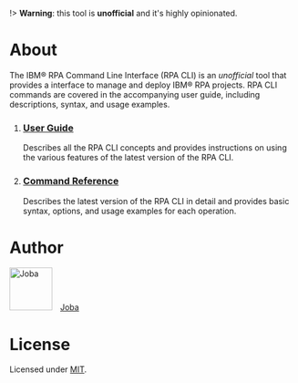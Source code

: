 !> **Warning**: this tool is **unofficial** and it's highly opinionated.

# About
The IBM® RPA Command Line Interface (RPA CLI) is an *unofficial* tool that provides a interface to manage and deploy IBM® RPA projects. RPA CLI commands are covered in the accompanying user guide, including descriptions, syntax, and usage examples.

<div>
  <ol class="card-list">
    <li class="card">
      <div class="inner-card">
        <div class="card-header">
          <div class="inner-card-header">
            <h3>
              <a href="#/guide/readme"><span>User Guide</span></a>
            </h3>
          </div>
        </div>
        <div class="card-section" style="width: 100%;">
          <div class="card-section-content">
            <div>
              <div class="inner-content">
                 Describes all the RPA CLI concepts and provides instructions on using the various features of the latest version of the RPA CLI.
              </div>
            </div>
          </div>
        </div>
      </div>
    </li>
    <li class="card">
      <div class="inner-card">
        <div class="card-header">
          <div class="inner-card-header">
            <h3>
              <a href="#reference"><span>Command Reference</span></a>
            </h3>
          </div>
        </div>
        <div class="card-section" style="width: 100%;">
          <div class="card-section-content">
            <div>
              <div class="inner-content">
                 Describes the latest version of the RPA CLI in detail and provides basic syntax, options, and usage examples for each operation.
              </div>
            </div>
          </div>
        </div>
      </div>
    </li>
  </ol>
</div>

# Author
<img src='https://avatars.githubusercontent.com/u/165290?v=4' alt='Joba' width='75px'/>
<a style='margin-left:10px' href='https://github.com/JobaDiniz' target='_blank'>Joba</a>

# License
Licensed under [MIT](https://getpino.io/#/./LICENSE).
